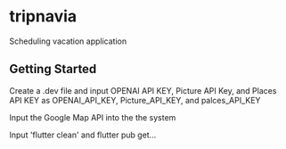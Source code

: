 # tripnavia

Scheduling vacation application

## Getting Started

Create a .dev file and input OPENAI API KEY, Picture API Key, and Places API KEY as OPENAI_API_KEY, Picture_API_KEY, and palces_API_KEY

Input the Google Map API into the the system

Input 'flutter clean' and flutter pub get...
